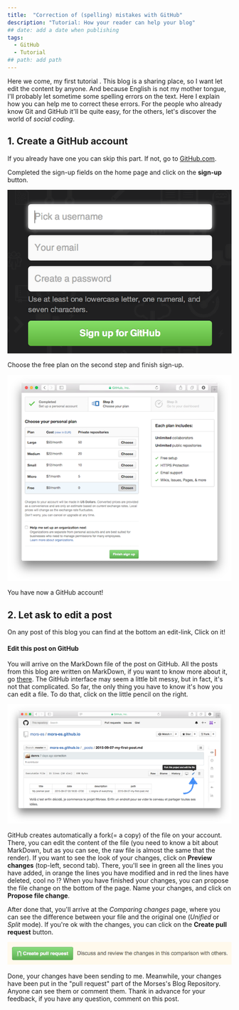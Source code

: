 ```yaml
---
title:  "Correction of (spelling) mistakes with GitHub"
description: "Tutorial: How your reader can help your blog"
## date: add a date when publishing
tags:
  - GitHub
  - Tutorial
## path: add path
---
```


Here we come, my first tutorial <i class="fa fa-smile-o"></i>. This blog is a sharing place, so I want let edit the content by anyone. And because English is not my mother tongue, I'll probably let sometime some spelling errors on the text. Here I explain how you can help me to correct these errors. For the people who already know Git and GitHub it'll be quite easy, for the others, let's discover the world of *social coding*.

## 1. Create a GitHub account

If you already have one you can skip this part. If not, go to [GitHub.com](http://www.github.com).

Completed the sign-up fields on the home page and click on the **sign-up** button.

![github sign-up](/assets/images/posts/git-signup.png)

Choose the free plan on the second step and finish sign-up.

![github plans](/assets/images/posts/git-signup2.png)

You have now a GitHub account!

## 2. Let ask to edit a post

On any post of this blog you can find at the bottom an edit-link, Click on it!

<h4>Edit this post on GitHub <i class="fa fa-github"></i></h4>

You will arrive on the MarkDown file of the post on GitHub. All the posts from this blog are written on MarkDown, if you want to know more about it, go [there](https://guides.github.com/features/mastering-markdown/). The GitHub interface may seem a little bit messy, but in fact, it's not that complicated. So far, the only thing you have to know it's how you can edit a file. To do that, click on the little pencil on the right.

![blog on github](/assets/images/posts/blog-github.png)

GitHub creates automatically a fork(= a copy) of the file on your account. There, you can edit the content of the file (you need to know a bit about MarkDown, but as you can see, the raw file is almost the same that the render). If you want to see the look of your changes, click on **Preview changes** (top-left, second tab). There, you'll see in green all the lines you have added, in orange the lines you have modified and in red the lines have deleted, cool no !? When you have finished your changes, you can propose the file change on the bottom of the page. Name your changes, and click on **Propose file change**.

After done that, you'll arrive at the *Comparing changes* page, where you can see the difference between your file and the original one (*Unified* or *Split* mode). If you're ok with the changes, you can click on the **Create pull request** button.

![pull request](/assets/images/posts/pull-request.png)

Done, your changes have been sending to me. Meanwhile, your changes have been put in the "pull request" part of the Morses's Blog Repository. Anyone can see them or comment them. Thank in advance for your feedback, if you have any question, comment on this post.
